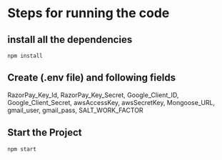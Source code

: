# Steps for running the code

## install all the dependencies
`npm install`

## Create (.env file) and following fields
RazorPay_Key_Id, RazorPay_Key_Secret, Google_Client_ID, Google_Client_Secret, awsAccessKey, awsSecretKey, Mongoose_URL, gmail_user, gmail_pass, SALT_WORK_FACTOR

## Start the Project
`npm start`